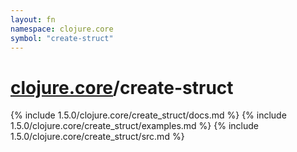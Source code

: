 ```yaml
---
layout: fn
namespace: clojure.core
symbol: "create-struct"
---
```


# [clojure.core](../)/create-struct

{% include 1.5.0/clojure.core/create_struct/docs.md %}
{% include 1.5.0/clojure.core/create_struct/examples.md %}
{% include 1.5.0/clojure.core/create_struct/src.md %}

